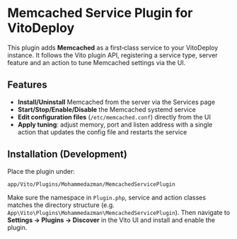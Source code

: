 # Memcached Service Plugin for VitoDeploy

This plugin adds **Memcached** as a first‑class service to your VitoDeploy
instance. It follows the Vito plugin API, registering a service type,
server feature and an action to tune Memcached settings via the UI.

## Features

* **Install/Uninstall** Memcached from the server via the Services page
* **Start/Stop/Enable/Disable** the Memcached systemd service
* **Edit configuration files** (`/etc/memcached.conf`) directly from the UI
* **Apply tuning**: adjust memory, port and listen address with a single
  action that updates the config file and restarts the service

## Installation (Development)

Place the plugin under:

```
app/Vito/Plugins/Mohammedazman/MemcachedServicePlugin
```

Make sure the namespace in `Plugin.php`, service and action classes matches
the directory structure (e.g. `App\Vito\Plugins\Mohammedazman\MemcachedServicePlugin`).
Then navigate to **Settings → Plugins → Discover** in the Vito UI and install
and enable the plugin.

